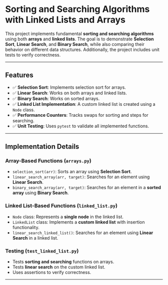 # **Sorting and Searching Algorithms with Linked Lists and Arrays**

This project implements fundamental **sorting and searching algorithms** using both **arrays** and **linked lists**. The goal is to demonstrate **Selection Sort**, **Linear Search**, and **Binary Search**, while also comparing their behavior on different data structures. Additionally, the project includes unit tests to verify correctness.

---

## **Features**
- ✅ **Selection Sort**: Implements selection sort for arrays.
- ✅ **Linear Search**: Works on both arrays and linked lists.
- ✅ **Binary Search**: Works on sorted arrays.
- ✅ **Linked List Implementation**: A custom linked list is created using a `Node` class.
- ✅ **Performance Counters**: Tracks swaps for sorting and steps for searching.
- ✅ **Unit Testing**: Uses `pytest` to validate all implemented functions.

---

## **Implementation Details**
### **Array-Based Functions (`arrays.py`)**
- `selection_sort(arr)`: Sorts an array using **Selection Sort**.
- `linear_search_array(arr, target)`: Searches for an element using **Linear Search**.
- `binary_search_array(arr, target)`: Searches for an element in a **sorted array** using **Binary Search**.

### **Linked List-Based Functions (`linked_list.py`)**
- `Node` class: Represents a **single node** in the linked list.
- `LinkedList` class: Implements a **custom linked list** with insertion functionality.
- `linear_search_linked_list()`: Searches for an element using **Linear Search** in a linked list.

### **Testing (`test_linked_list.py`)**
- Tests **sorting and searching** functions on arrays.
- Tests **linear search** on the custom linked list.
- Uses assertions to verify correctness.

---
